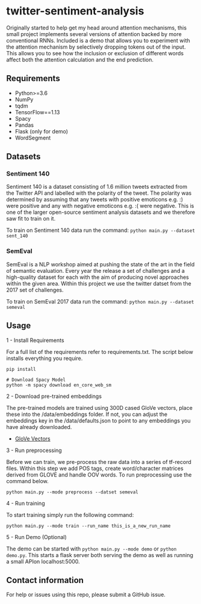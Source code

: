 # twitter-sentiment-analysis

Originally started to help get my head around attention mechanisms, this small project implements several versions of attention backed by more conventional RNNs.
Included is a demo that allows you to experiment with the attention mechanism by selectively dropping tokens out of the input. This allows you to see how the inclusion 
or exclusion of different words affect both the attention calculation and the end prediction.

## Requirements
  * Python>=3.6
  * NumPy
  * tqdm
  * TensorFlow==1.13
  * Spacy
  * Pandas
  * Flask (only for demo)
  * WordSegment

## Datasets

### Sentiment 140

Sentiment 140 is a dataset consisting of 1.6 million tweets extracted from the Twitter API and labelled with the polarity
of the tweet. The polarity was determined by assuming that any tweets with positive emoticons e.g. :) were positive and
any with negative emoticons e.g. :( were negative. This is one of the larger open-source sentiment analysis datasets and
we therefore saw fit to train on it.

To train on Sentiment 140 data run the command: ```python main.py --dataset sent_140```

### SemEval

SemEval is a NLP workshop aimed at pushing the state of the art in the field of semantic evaluation. Every year the release
a set of challenges and a high-quality dataset for each with the aim of producing novel approaches within the given area. Within this
project we use the twitter datset from the 2017 set of challenges.

To train on SemEval 2017 data run the command: ```python main.py --dataset semeval```

## Usage

1 - Install Requirements

For a full list of the requirements refer to requirements.txt. The script below installs everything you require.

```
pip install

# Download Spacy Model
python -m spacy download en_core_web_sm
```

2 - Download pre-trained embeddings

The pre-trained models are trained using 300D cased GloVe vectors, place these into the /data/embeddings folder. If
not, you can adjust the embeddings key in the /data/defaults.json to point to any embeddings you have already downloaded.

- [GloVe Vectors](https://nlp.stanford.edu/projects/glove/)

3 - Run preprocessing

Before we can train, we pre-process the raw data into a series of tf-record files. Within this step we add POS tags,
create word/character matrices derived from GLOVE and handle OOV words. To run preprocessing use the command below.

```
python main.py --mode preprocess --datset semeval
```

4 - Run training

To start training simply run the following command:

```
python main.py --mode train --run_name this_is_a_new_run_name
```

5 - Run Demo (Optional)

The demo can be started with ```python main.py --mode demo``` or ```python demo.py```.
This starts a flask server both serving the demo as well as running a small APIon localhost:5000. 

## Contact information

For help or issues using this repo, please submit a GitHub issue.
